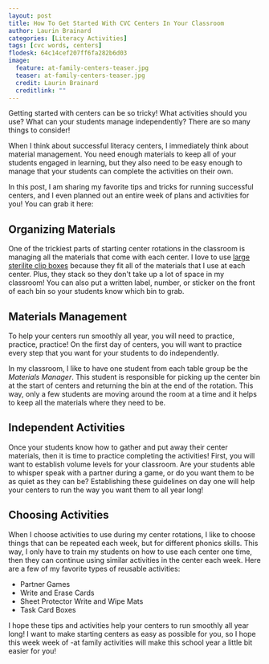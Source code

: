 ```yaml
---
layout: post
title: How To Get Started With CVC Centers In Your Classroom
author: Laurin Brainard
categories: [Literacy Activities]
tags: [cvc words, centers]
flodesk: 64c14cef207ff6fa282b6d03
image:
  feature: at-family-centers-teaser.jpg
  teaser: at-family-centers-teaser.jpg
  credit: Laurin Brainard
  creditlink: ""
---  
```

Getting started with centers can be so tricky! What activities should you use? What can your students manage independently? There are so many things to consider! 

When I think about successful literacy centers, I immediately think about material management. You need enough materials to keep all of your students engaged in learning, but they also need to be easy enough to manage that your students can complete the activities on their own.

In this post, I am sharing my favorite tips and tricks for running successful centers, and I even planned out an entire week of plans and activities for you! You can grab it here:

<div id="fd-form-64c14cef207ff6fa282b6d03"></div>
<script>
  window.fd('form', {
    formId: '64c14cef207ff6fa282b6d03',
    containerEl: '#fd-form-64c14cef207ff6fa282b6d03'
  });
</script>

## Organizing Materials

One of the trickiest parts of starting center rotations in the classroom is managing all the materials that come with each center. I love to use [large sterilite clip boxes](https://amzn.to/3QfkZjk) because they fit all of the materials that I use at each center. Plus, they stack so they don't take up a lot of space in my classroom! You can also put a written label, number, or sticker on the front of each bin so your students know which bin to grab. 

## Materials Management

To help your centers run smoothly all year, you will need to practice, practice, practice! On the first day of centers, you will want to practice every step that you want for your students to do independently. 

In my classroom, I like to have one student from each table group be the _Materials Manager_. This student is responsible for picking up the center bin at the start of centers and returning the bin at the end of the rotation. This way, only a few students are moving around the room at a time and it helps to keep all the materials where they need to be. 

## Independent Activities

Once your students know how to gather and put away their center materials, then it is time to practice completing the activities! First, you will want to establish volume levels for your classroom. Are your students able to whisper speak with a partner during a game, or do you want them to be as quiet as they can be? Establishing these guidelines on day one will help your centers to run the way you want them to all year long! 

## Choosing Activities

When I choose activities to use during my center rotations, I like to choose things that can be repeated each week, but for different phonics skills. This way, I only have to train my students on how to use each center one time, then they can continue using similar activities in the center each week. Here are a few of my favorite types of reusable activities:
- Partner Games
- Write and Erase Cards
- Sheet Protector Write and Wipe Mats
- Task Card Boxes

I hope these tips and activities help your centers to run smoothly all year long! I want to make starting centers as easy as possible for you, so I hope this week week of -at family activities will make this school year a little bit easier for you! 